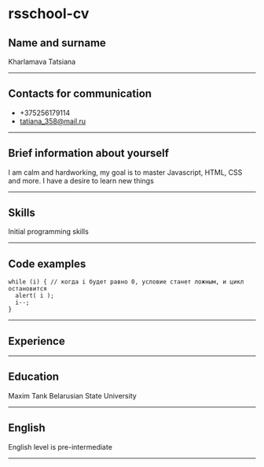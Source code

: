# **rsschool-cv**
## Name and surname
Kharlamava Tatsiana
***
## Contacts for communication
- +375256179114
- tatiana_358@mail.ru
***
## Brief information about yourself

I am calm and hardworking, my goal is to master Javascript, HTML, CSS and more. I have a desire to learn new things
***
## Skills
Initial programming skills
***
## Code examples
```# let i = 3;
while (i) { // когда i будет равно 0, условие станет ложным, и цикл остановится
  alert( i );
  i--;
}
```
***
## Experience
***
## Education
Maxim Tank Belarusian State University
***
## English
English level is pre-intermediate
***